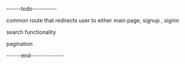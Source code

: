 

------todo---------- 

common route that redirects user to either main page, signup , signin

search functionality

pagination

------end--------------
